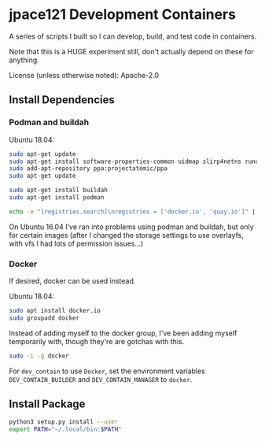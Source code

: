 # jpace121 Development Containers

A series of scripts I built so I can develop, build, and test code in
containers.

Note that this is a HUGE experiment still, don't actually depend on these
for anything.

License (unless otherwise noted): Apache-2.0

## Install Dependencies

### Podman and buildah

Ubuntu 18.04:
```bash
sudo apt-get update 
sudo apt-get install software-properties-common uidmap slirp4netns runc
sudo add-apt-repository ppa:projectatomic/ppa
sudo apt-get update 

sudo apt-get install buildah
sudo apt-get install podman

echo -e "[registries.search]\nregistries = ['docker.io', 'quay.io']" | sudo tee /etc/containers/registries.conf
```

On Ubuntu 16.04 I've ran into problems using podman and buildah, but only for
certain images (after I changed the storage settings to use overlayfs, with
vfs I had lots of permission issues...)

### Docker
If desired, docker can be used instead.

Ubuntu 18.04:
```bash
sudo apt install docker.io
sudo groupadd docker
```

Instead of adding myself to the docker group, I've been adding myself
temporarily with, though they're are gotchas with this.
```bash
sudo -i -g docker
```
For  `dev_contain` to use `Docker`, set the environment variables
`DEV_CONTAIN_BUILDER` and `DEV_CONTAIN_MANAGER` to `docker`.

## Install Package
```bash
python3 setup.py install --user
export PATH="~/.local/bin:$PATH"
```
